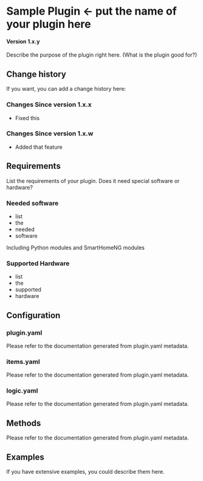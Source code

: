 # Sample Plugin <- put the name of your plugin here

#### Version 1.x.y

Describe the purpose of the plugin right here. (What is the plugin good for?)

## Change history

If you want, you can add a change history here:

### Changes Since version 1.x.x

- Fixed this

### Changes Since version 1.x.w

- Added that feature


## Requirements

List the requirements of your plugin. Does it need special software or hardware?

### Needed software

* list
* the
* needed
* software

Including Python modules and SmartHomeNG modules

### Supported Hardware

* list
* the
* supported
* hardware

## Configuration

### plugin.yaml

Please refer to the documentation generated from plugin.yaml metadata.


### items.yaml

Please refer to the documentation generated from plugin.yaml metadata.


### logic.yaml
Please refer to the documentation generated from plugin.yaml metadata.


## Methods
Please refer to the documentation generated from plugin.yaml metadata.


## Examples

If you have extensive examples, you could describe them here.


